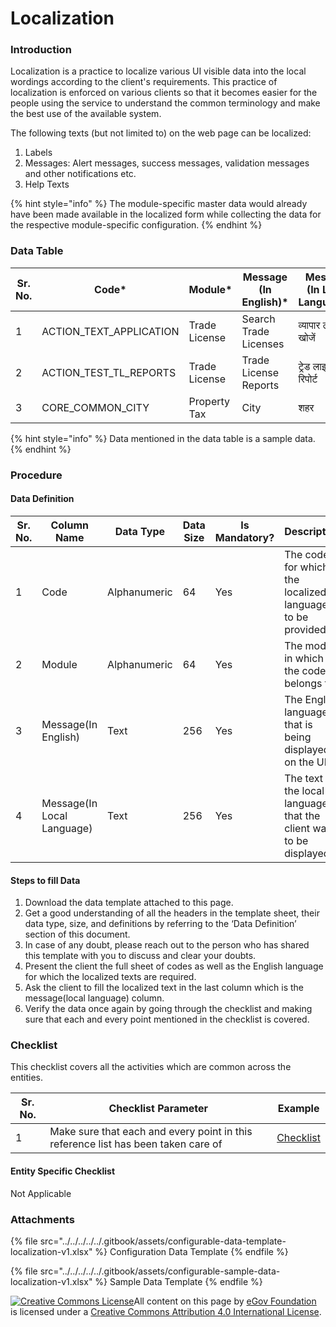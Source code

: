 # Localization

### Introduction

Localization is a practice to localize various UI visible data into the local wordings according to the client's requirements. This practice of localization is enforced on various clients so that it becomes easier for the people using the service to understand the common terminology and make the best use of the available system.

The following texts (but not limited to) on the web page can be localized:

1. Labels
2. Messages: Alert messages, success messages, validation messages and other notifications etc.
3. Help Texts

{% hint style="info" %}
The module-specific master data would already have been made available in the localized form while collecting the data for the respective module-specific configuration.
{% endhint %}

### Data Table

| Sr. No. | Code\*                    | Module\*      | Message (In English)\* | Message (In Local Language)\* |
| ------- | ------------------------- | ------------- | ---------------------- | ----------------------------- |
| 1       | ACTION\_TEXT\_APPLICATION | Trade License | Search Trade Licenses  | व्यापार लाइसेंस खोजें         |
| 2       | ACTION\_TEST\_TL\_REPORTS | Trade License | Trade License Reports  | ट्रेड लाइसेंस रिपोर्ट         |
| 3       | CORE\_COMMON\_CITY        | Property Tax  | City                   | शहर                           |

{% hint style="info" %}
Data mentioned in the data table is a sample data.
{% endhint %}

### Procedure

#### Data Definition

| Sr. No. | Column Name                | Data Type    | Data Size | Is Mandatory? | Description                                                          |
| ------- | -------------------------- | ------------ | --------- | ------------- | -------------------------------------------------------------------- |
| 1       | Code                       | Alphanumeric | 64        | Yes           | The code for which the localized language is to be provided          |
| 2       | Module                     | Alphanumeric | 64        | Yes           | The module in which the code belongs to                              |
| 3       | Message(In English)        | Text         | 256       | Yes           | The English language that is being displayed on the UI               |
| 4       | Message(In Local Language) | Text         | 256       | Yes           | The text in the local language that the client wants to be displayed |

#### Steps to fill Data

1. Download the data template attached to this page.
2. Get a good understanding of all the headers in the template sheet, their data type, size, and definitions by referring to the ‘Data Definition’ section of this document.
3. In case of any doubt, please reach out to the person who has shared this template with you to discuss and clear your doubts.
4. Present the client the full sheet of codes as well as the English language for which the localized texts are required.
5. Ask the client to fill the localized text in the last column which is the message(local language) column.
6. Verify the data once again by going through the checklist and making sure that each and every point mentioned in the checklist is covered.

### Checklist

This checklist covers all the activities which are common across the entities.

| Sr. No. | Checklist Parameter                                                               | Example                                                    |
| ------- | --------------------------------------------------------------------------------- | ---------------------------------------------------------- |
| 1       | Make sure that each and every point in this reference list has been taken care of | [Checklist](../../module-setup/common-config/checklist.md) |

#### Entity Specific Checklist

Not Applicable

### Attachments

{% file src="../../../../../.gitbook/assets/configurable-data-template-localization-v1.xlsx" %}
Configuration Data Template
{% endfile %}

{% file src="../../../../../.gitbook/assets/configurable-sample-data-localization-v1.xlsx" %}
Sample Data Template
{% endfile %}

[![Creative Commons License](https://i.creativecommons.org/l/by/4.0/80x15.png)​](http://creativecommons.org/licenses/by/4.0/)All content on this page by [eGov Foundation](https://egov.org.in) is licensed under a [Creative Commons Attribution 4.0 International License](http://creativecommons.org/licenses/by/4.0/).
